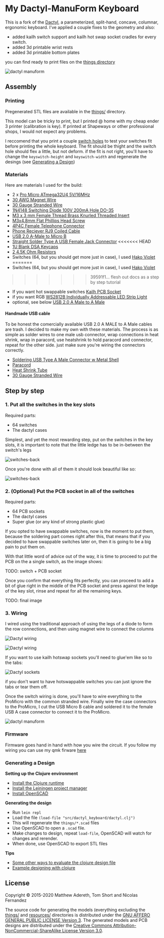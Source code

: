 # My Dactyl-ManuForm Keyboard

This is a fork of the [Dactyl](https://github.com/adereth/dactyl-keyboard), a parameterized, split-hand, concave, columnar, ergonomic keyboard.
I've applied a couple fixes to the geometry and also:

- added kailh switch support and kailh hot swap socket cradles for every switch.
- added 3d printable wrist rests
- added 3d printable bottom plates

you can find ready to print files on the [things directory](https://github.com/burabure/dactyl-keyboard/blob/master/things/)

![dactyl manuform](images/dactyl01.jpg)

## Assembly

### Printing

Pregenerated STL files are available in the [things/](things/) directory.

This model can be tricky to print, but I printed @ home with my cheap ender 3 printer (calibration is key).
If printed at Shapeways or other professional shops, I would not expect any problems.

I reccomend that you print a couple [switch holes](things/switch-hole.stl) to test your switches fit before printing the whole keyboard.
The fit should be thight and the switch hole should flex a little, but not deform. if the fit is not right, you'll have to change the `keyswitch-height` and `keyswitch-width` and regenerate the desings (see [Generating a Design](#generating-a-design))

### Materials

Here are materials I used for the build:

- 2 x [Pro Micro ATmega32U4 5V/16MHz](https://www.amazon.com/gp/product/B01HCXMBOU/ref=ppx_yo_dt_b_asin_title_o05_s00?ie=UTF8&psc=1)
- [30 AWG Magnet Wire](https://www.amazon.com/BNTECHGO-AWG-Magnet-Wire-Transformers/dp/B07GBMKMKY/ref=sr_1_13?dchild=1&keywords=30+awg+wire&qid=1593643486&sr=8-13)
- [30 Gauge Stranded Wire](https://www.amazon.com/BNTECHGO-Silicone-Flexible-Resistant-Insulation/dp/B01M70EDCW/ref=sr_1_14?dchild=1&keywords=30+awg+wire&qid=1593643486&sr=8-14)
- [1N4148 Switching Diode 100V 200mA Hole DO-35](https://www.amazon.com/McIgIcM-1n4148-switching-Standard-Through/dp/B06XB1R2NK/ref=sr_1_3?dchild=1&keywords=1N4148+diodes&qid=1593644189&sr=8-3)
- [M3 x 3 mm Female Thread Brass Knurled Threaded Insert](https://www.amazon.com/gp/product/B01IYWTCWW/ref=ppx_yo_dt_b_asin_title_o02_s00?ie=UTF8&psc=1)
- [M3x4.8mm Flat Phillips Head Screw](https://www.amazon.com/uxcell-Computer-M3x4-8mm-Phillips-200pcs/dp/B01N3ZG5OM/ref=sr_1_3?dchild=1&keywords=M3+screws+5mm&qid=1593643935&sr=8-3)
- [4P4C Female Telephone Connector](https://www.amazon.com/gp/product/B07S48FL5H/ref=ppx_yo_dt_b_asin_title_o02_s00?ie=UTF8&psc=1)
- [Phone Reciever RJ9 Coiled Cable](https://www.amazon.com/gp/product/B07CJ8SVB4/ref=ppx_yo_dt_b_asin_title_o02_s00?ie=UTF8&psc=1)
- [USB 2.0 A-Male to Micro B](https://www.amazon.com/gp/product/B0719H12WD/ref=ppx_yo_dt_b_asin_title_o02_s00?ie=UTF8&psc=1)
- [Straight Solder Type A USB Female Jack Connector](https://www.amazon.com/gp/product/B0094DXENY/ref=ppx_yo_dt_b_asin_title_o01_s00?ie=UTF8&psc=1)
<<<<<<< HEAD
- [1U Blank DSA Keycaps](https://www.amazon.com/-/es/gp/product/B07VT7JP8Q/ref=ppx_yo_dt_b_asin_title_o04_s00?currency=USD&ie=UTF8&language=en_US&psc=1)
- [2 4.5K Ohm Resistors](https://www.amazon.com/gp/product/B07QJB3LGN/ref=ppx_yo_dt_b_asin_title_o07_s00?ie=UTF8&psc=1)
- Switches (64, but you should get more just in case), I used [Hako Violet](https://kbdfans.com/products/hako-violet-mechanical-switches)
=======
- Switches (64, but you should get more just in case), I used [Hako Violet]()
>>>>>>> 39591f1... flesh out docs as a step by step tutorial
- If you want hot swappable switches [Kailh PCB Socket](https://kbdfans.com/products/mechanical-keyboard-switches-kailh-pcb-socket)
- if you want RGB [WS2812B Individually Addressable LED Strip Light](https://www.amazon.com/gp/product/B00ZHB9M6A/ref=ppx_yo_dt_b_asin_title_o03_s00?ie=UTF8&psc=1)
- optional, see below [USB 2.0 A Male to A Male](https://www.amazon.com/Monoprice-Transfer-Enclosures-Printers-Cameras/dp/B002KKXP3M/ref=sr_1_7?dchild=1&keywords=usb+a+to+usb+a&qid=1593642770&sr=8-7)

#### Handmade USB cable

To be honest the comercially available USB 2.0 A MALE to A Male cables are trash. I decided to make my own with these materials.
 The process is as simple as solder wires to one male usb connector, wrap connections in heat shrink, wrap in paracord, use heatshrink to hold paracord and connector, repeat for the other side. just make sure you're wiring the connectors correctly.
- [Soldering USB Type A Male Connector w Metal Shell](https://www.amazon.com/gp/product/B012T99HI0/ref=ppx_yo_dt_b_asin_title_o01_s00?ie=UTF8&psc=1)
- [Paracord](https://www.amazon.com/gp/product/B01N6EDEIJ/ref=ppx_yo_dt_b_asin_title_o01_s00?ie=UTF8&psc=1)
- [Heat Shrink Tube](https://www.amazon.com/gp/product/B01MFA3OFA/ref=ppx_yo_dt_b_asin_title_o01_s00?ie=UTF8&psc=1)
- [30 Gauge Stranded Wire](https://www.amazon.com/BNTECHGO-Silicone-Flexible-Resistant-Insulation/dp/B01M70EDCW/ref=sr_1_14?dchild=1&keywords=30+awg+wire&qid=1593643486&sr=8-14)

## Step by step

### 1. Put all the switches in the key slots

Required parts:

* 64 switches
* The dactyl cases

Simplest, and yet the most rewarding step, put on the switches in the key slots,
it is important to note that the little ledge has to be in-between the switch's
legs

![switches-back](images/well-placed-switches-back.jpg)

Once you're done with all of them it should look beautiful like so:

![switches-back](images/well-placed-switches-front.jpg)

### 2. (Optional) Put the PCB socket in all of the switches

Required parts:

* 64 PCB sockets
* The dactyl cases
* Super glue (or any kind of strong plastic glue)

If you opted to have swappable switches, now is the moment to put them, because
the soldering part comes right after this, that means that if you decided to have
swappable switches later on, then it is going to be a big pain to put them on.

With that little word of advice out of the way, it is time to proceed to put the PCB on
the a single switch, as the image shows:

TODO: switch + PCB socket

Once you confirm that everything fits perfectly, you can proceed to add a bit
of glue right in the middle of the PCB socket and press against the ledge of the
key slot, rinse and repeat for all the remaining keys.

TODO: final image

### 3. Wiring

I wired using the traditional approach of using the legs of a diode to form the row connections, and then using magnet wire to connect the columns

![Dactyl wiring](images/dactyl_wiring.jpg)

![Dactyl wiring](images/dactyl_diagram.jpg)

If you want to use kailh hotswap sockets you'll need to glue'em like so to the tabs:

![Dactyl sockets](images/dactyl_socket.jpg)

if you don't want to have hotswappable switches you can just ignore the tabs or tear them off.

Once the switch wiring is done, you'll have to wire everything to the ProMicro with the common stranded wire.
Finally wire the case connectors to the ProMicro, I cut the USB Micro B cable and soldered it to the female USB A case connector to connect it to the ProMicro.

![dactyl manuform](images/dactyl02.jpg)

### Firmware

Firmware goes hand in hand with how you wire the circuit.
 If you follow my wiring you can use my qmk firware [here](https://github.com/burabure/qmk_firmware/tree/master/keyboards/dactyl_manuform)

### Generating a Design

**Setting up the Clojure environment**

- [Install the Clojure runtime](https://clojure.org)
- [Install the Leiningen project manager](http://leiningen.org/)
- [Install OpenSCAD](http://www.openscad.org/)

**Generating the design**

- Run `lein repl`
- Load the file `(load-file "src/dactyl_keyboard/dactyl.clj")`
- This will regenerate the `things/*.scad` files
- Use OpenSCAD to open a `.scad` file.
- Make changes to design, repeat `load-file`, OpenSCAD will watch for changes and rerender.
- When done, use OpenSCAD to export STL files

**Tips**

- [Some other ways to evaluate the clojure design file](http://stackoverflow.com/a/28213489)
- [Example designing with clojure](http://adereth.github.io/blog/2014/04/09/3d-printing-with-clojure/)

## License

Copyright © 2015-2020 Matthew Adereth, Tom Short and Nicolas Fernandez

The source code for generating the models (everything excluding the [things/](things/) and [resources/](resources/) directories is distributed under the [GNU AFFERO GENERAL PUBLIC LICENSE Version 3](LICENSE). The generated models and PCB designs are distributed under the [Creative Commons Attribution-NonCommercial-ShareAlike License Version 3.0](LICENSE-models).
